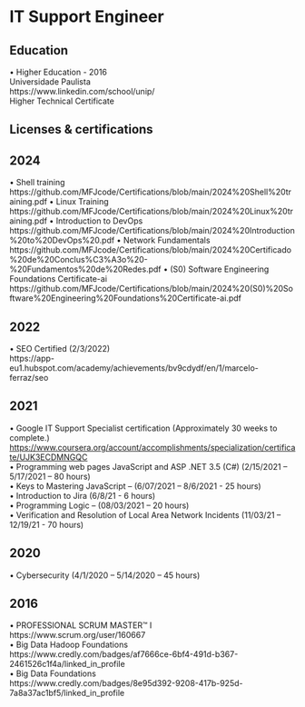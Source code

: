 # IT Support Engineer 

<h2>Education</h2>
• Higher Education - 2016<br />
Universidade Paulista<br />
https://www.linkedin.com/school/unip/<br />
Higher Technical Certificate<br /> 

<h2> Licenses &amp; certifications </h2>

<h2> 2024 </h2>
•	Shell training <br />
https://github.com/MFJcode/Certifications/blob/main/2024%20Shell%20training.pdf
•	Linux Training <br />
https://github.com/MFJcode/Certifications/blob/main/2024%20Linux%20training.pdf
•	Introduction to DevOps <br />
https://github.com/MFJcode/Certifications/blob/main/2024%20Introduction%20to%20DevOps%20.pdf
•	Network Fundamentals <br />
https://github.com/MFJcode/Certifications/blob/main/2024%20Certificado%20de%20Conclus%C3%A3o%20-%20Fundamentos%20de%20Redes.pdf
•	(S0) Software Engineering Foundations Certificate-ai
https://github.com/MFJcode/Certifications/blob/main/2024%20(S0)%20Software%20Engineering%20Foundations%20Certificate-ai.pdf



<h2> 2022 </h2>
•	SEO Certified (2/3/2022) <br />
https://app-eu1.hubspot.com/academy/achievements/bv9cdydf/en/1/marcelo-ferraz/seo<br />

<h2> 2021 </h2>

•	Google IT Support Specialist certification (Approximately 30 weeks to complete.)<br />
https://www.coursera.org/account/accomplishments/specialization/certificate/UJK3ECDMNGQC <br />
•	Programming web pages JavaScript and ASP .NET 3.5 (C#) (2/15/2021 – 5/17/2021 – 80 hours) <br />
•	Keys to Mastering JavaScript – (6/07/2021 – 8/6/2021 - 25 hours) <br />
• Introduction to Jira (6/8/21 - 6 hours) <br />
•	Programming Logic – (08/03/2021 – 20 hours) <br />
•	Verification and Resolution of Local Area Network Incidents (11/03/21 – 12/19/21 - 70 hours) <br />

<h2> 2020 </h2>
•	Cybersecurity (4/1/2020 – 5/14/2020 – 45 hours) <br />

<h2> 2016 </h2>
•	PROFESSIONAL SCRUM MASTER™ I<br />
https://www.scrum.org/user/160667<br />
• Big Data Hadoop Foundations<br />
https://www.credly.com/badges/af7666ce-6bf4-491d-b367-2461526c1f4a/linked_in_profile<br />
• Big Data Foundations<br />
https://www.credly.com/badges/8e95d392-9208-417b-925d-7a8a37ac1bf5/linked_in_profile<br />











